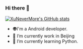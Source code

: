 ### Hi there 👋

[![XuNeverMore's GitHub stats](https://github-readme-stats.vercel.app/api?username=XuNeverMore)](https://github.com/anuraghazra/github-readme-stats)

- :alien:I'm a Android developer.
- 🔭 I’m currently work in Beijing
- 🌱 I’m currently learning Python.


